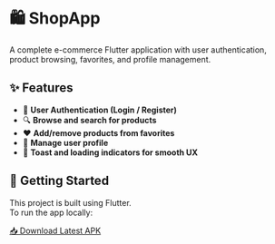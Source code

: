 # 🛍️ ShopApp

A complete e-commerce Flutter application with user authentication, product browsing, favorites, and profile management.

## ✨ Features

- 🔐 **User Authentication (Login / Register)**
- 🔍 **Browse and search for products**
- ❤️ **Add/remove products from favorites**
- 👤 **Manage user profile**
- 🔔 **Toast and loading indicators for smooth UX**

## 🚀 Getting Started

This project is built using Flutter.  
To run the app locally:

[📥 Download Latest APK](https://github.com/diaahelmy/ShopApp/releases/download/v1.0.0/app-release.apk)
